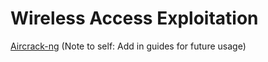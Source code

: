# Wireless Access Exploitation

<a href = "https://aircrack-ng.org/" target = "_self">Aircrack-ng</a> (Note to self: Add in guides for future usage)
